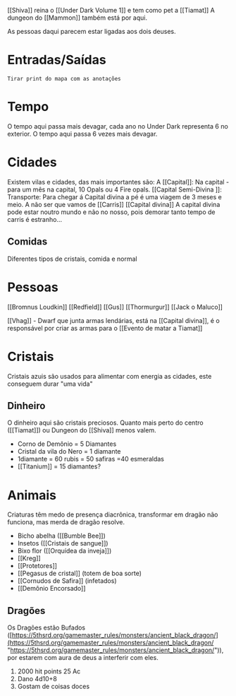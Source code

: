 [[Shiva]] reina o [[Under Dark Volume 1]] e tem como pet a [[Tiamat]]
A dungeon do [[Mammon]] também está por aqui.

As pessoas daqui parecem estar ligadas aos dois deuses.
# Entradas/Saídas 
	Tirar print do mapa com as anotações

# Tempo
 O tempo aqui passa mais devagar, cada ano no Under Dark representa 6 no exterior. O tempo aqui passa 6 vezes mais devagar.

# Cidades
Existem vilas e cidades, das mais importantes são:
A [[Capital]]:
	Na capital - para um mês na capital, 10 Opals ou 4 Fire opals.
[[Capital Semi-Divina ]]:
	Transporte:
		Para chegar á Capital divina a pé é uma viagem de 3 meses e meio. A não ser que vamos de [[Carris]]
[[Capital divina]]
	A capital divina pode estar noutro mundo e não no nosso, pois demorar tanto tempo de carris é estranho... 
## Comidas
Diferentes tipos de cristais, comida e normal
# Pessoas
[[Bromnus Loudkin]] 
[[Redfield]]
[[Gus]]
[[Thormurgur]]
[[Jack o Maluco]]

[[Vhag]] - Dwarf que junta armas lendárias, está na [[Capital divina]], é o responsável por criar as armas para o [[Evento de matar a Tiamat]]
# Cristais
Cristais azuis são usados para alimentar com energia as cidades, este conseguem durar "uma vida"
## Dinheiro
O dinheiro aqui são cristais preciosos. Quanto mais perto do centro ([[Tiamat]]) ou Dungeon do [[Shiva]] menos valem.

- Corno de Demônio = 5 Diamantes
- Cristal da vila do Nero = 1 diamante
- 1diamante =  60 rubis = 50 safiras =40 esmeraldas
- [[Titanium]] = 15 diamantes?
# Animais
Criaturas têm medo de presença diacrônica, transformar em dragão não funciona, mas merda de dragão resolve.

- Bicho abelha ([[Bumble Bee]]) 
- Insetos ([[Cristais de sangue]]) 
- Bixo flor ([[Orquídea da inveja]])
- [[Kreg]] 
- [[Protetores]] 
- [[Pegasus de cristal]] (totem de boa sorte) 
- [[Cornudos de Safira]] (infetados)
- [[Demônio Encorsado]]

## Dragões
Os Dragões estão Bufados ([https://5thsrd.org/gamemaster_rules/monsters/ancient_black_dragon/](https://5thsrd.org/gamemaster_rules/monsters/ancient_black_dragon/ "https://5thsrd.org/gamemaster_rules/monsters/ancient_black_dragon/")), por estarem com aura de deus a interferir com eles.
1. 2000 hit points 25 Ac
2. Dano 4d10+8
3. Gostam de coisas doces

